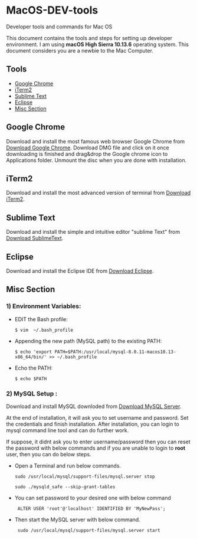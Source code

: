 # MacOS-DEV-tools
Developer tools and commands for Mac OS


This document contains the tools and steps for setting up developer environment. I am using **macOS High Sierra 10.13.6** operating system.  This document considers you are a newbie to the Mac Computer.

## Tools

* [Google Chrome](#google-chrome)
* [iTerm2](#iterm2)
* [Sublime Text](#sublime-text)
* [Eclipse](#eclipse)
* [Misc Section](#misc)

## Google Chrome
Download and install the most famous web browser Google Chrome from [Download Google Chrome](https://www.google.co.in/chrome/). Download DMG file and click on it once downloading is finished and drag&drop the Google chrome icon to Applications folder. Unmount the disc when you are done with installation.

## iTerm2
Download and install the most advanced version of terminal from [Download iTerm2](https://www.iterm2.com/).

## Sublime Text
Download and install the simple and intuitive editor "sublime Text" from [Download SublimeText](https://www.sublimetext.com/).

## Eclipse

Download and install the Eclipse IDE from [Download Eclipse](https://www.eclipse.org/downloads/).


## Misc Section
### 1) Environment Variables:

- EDIT the Bash profile:

      $ vim  ~/.bash_profile

- Appending the new path (MySQL path) to the existing PATH:

      $ echo 'export PATH=$PATH:/usr/local/mysql-8.0.11-macos10.13-x86_64/bin/' >> ~/.bash_profile
    
- Echo the PATH:

      $ echo $PATH
    
    
### 2) MySQL Setup :

Download and install MySQL downloded from [Download MySQL Server](https://dev.mysql.com/downloads/mysql/).

At the end of installation, it will ask you to set username and password. Set the credentials and finish installation.
After installation, you can login to mysql command line tool and can do further work.

If suppose, it didnt ask you to enter username/password then you can reset the password with below commands and if you are unable to login to **root** user, then you can do below steps.

- Open a Terminal and run below commands.

      sudo /usr/local/mysql/support-files/mysql.server stop

      sudo ./mysqld_safe --skip-grant-tables

- You can set password to your desired one with below command

       ALTER USER 'root'@'localhost' IDENTIFIED BY 'MyNewPass';

- Then start the MySQL server with below command.

       sudo /usr/local/mysql/support-files/mysql.server start
